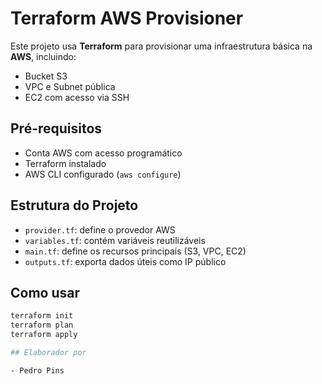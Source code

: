 # Terraform AWS Provisioner

Este projeto usa **Terraform** para provisionar uma infraestrutura básica na **AWS**, incluindo:

- Bucket S3
- VPC e Subnet pública
- EC2 com acesso via SSH

## Pré-requisitos

- Conta AWS com acesso programático
- Terraform instalado
- AWS CLI configurado (`aws configure`)

## Estrutura do Projeto

- `provider.tf`: define o provedor AWS
- `variables.tf`: contém variáveis reutilizáveis
- `main.tf`: define os recursos principais (S3, VPC, EC2)
- `outputs.tf`: exporta dados úteis como IP público

## Como usar

```bash
terraform init
terraform plan
terraform apply

## Elaborador por

- Pedro Pins
